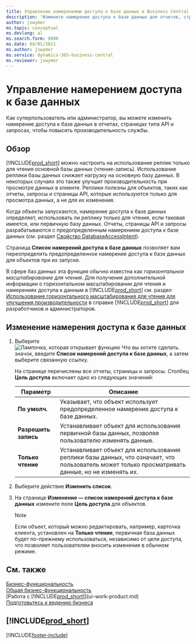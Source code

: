```yaml
---
title: Управление намерениями доступа к базе данных в Business Central
description: 'Измените намерение доступа к базе данных для отчетов, страниц API и запросов.'
author: jswymer
ms.topic: conceptual
ms.devlang: al
ms.search.form: 9880
ms.date: 04/01/2021
ms.author: jswymer
ms.service: dynamics-365-business-central
ms.reviewer: jswymer
---
```

# <a name="managing-database-access-intent"></a>Управление намерением доступа к базе данных

Как суперпользователь или администратор, вы можете изменить намерение доступа к базе данных в отчетах, страницах типа API и запросах, чтобы повысить производительность службы.

## <a name="overview"></a>Обзор

[!INCLUDE[prod_short](includes/prod_short.md)] можно настроить на использование реплик только для чтения основной базы данных (чтение-запись). Использование реплики базы данных снижает нагрузку на основную базу данных. В некоторых случаях это также улучшит производительность при просмотре данных в клиенте. Реплики полезны для объектов, таких как отчеты, запросы и страницы API, которые используются только для просмотра данных, а не для их изменения.

Когда объекты запускаются, намерение доступа к базе данных определяет, использовать ли реплику только для чтения, если таковая имеется, или первичную базу данных. Отчеты, страницы API и запросы разрабатываются с предопределенным намерением доступа к базе данных (см. раздел [Свойство DatabaseAccessIntent](/dynamics365/business-central/dev-itpro/developer/properties/devenv-dataaccessintent-property)).

Страница **Список намерений доступа к базе данных** позволяет вам переопределить предопределенное намерение доступа к базе данных для объектов при их запуске.

В сфере баз данных эта функция обычно известна как *горизонтальное масштабирование для чтения*. Для получения дополнительной информации о горизонтальном масштабировании для чтения и намерениях доступа к данным в [!INCLUDE[prod_short](includes/prod_short.md)] см. раздел [Использование горизонтального масштабирования для чтения для улучшения производительности](/dynamics365/business-central/dev-itpro/administration/database-read-scale-out-overview) в справке [!INCLUDE[prod_short](includes/prod_short.md)] для разработчиков и администраторов.

## <a name="to-change-the-database-access-intent"></a>Изменение намерения доступа к базе данных

1. Выберите ![Лампочка, которая открывает функцию Что вы хотите сделать.](media/ui-search/search_small.png "Что вы хотите сделать") значок, введите **Список намерений доступа к базе данных**, а затем выберите связанную ссылку.

    На странице перечислены все отчеты, страницы и запросы. Столбец **Цель доступа** включает одно из следующих значений:

    |**Параметр**|**Описание**|  
    |------------|-------------|  
    |**По умолч.**|Указывает, что объект использует предопределенное намерение доступа к базе данных.|
    |**Разрешить запись**|Устанавливает объект для использования первичной базы данных, позволяя пользователю изменять данные.|
    |**Только чтение**|Устанавливает объект для использования реплики базы данных, что означает, что пользователь может только просматривать данные, но не изменять их.|

2. Выберите действие **Изменить список**.

3. На странице **Изменение — список намерений доступа к базе данных** измените поле **Цель доступа** для объектов.

    > [!NOTE]
    > Если объект, который можно редактировать, например, карточка клиента, установлен на **Только чтение**, первичная база данных будет по-прежнему использоваться, независимо от цели доступа, что позволяет пользователям вносить изменения в обычном режиме.

## <a name="see-also"></a>См. также
[Бизнес-функциональность](across-business-functionality.md)  
[Общая бизнес-функциональность](ui-across-business-areas.md)  
[Работа с [!INCLUDE[prod_short](includes/prod_short.md)]](ui-work-product.md)  
[Подготовьтесь к ведению бизнеса](ui-get-ready-business.md)    

## [!INCLUDE[prod_short](includes/free_trial_md.md)]  


[!INCLUDE[footer-include](includes/footer-banner.md)]
